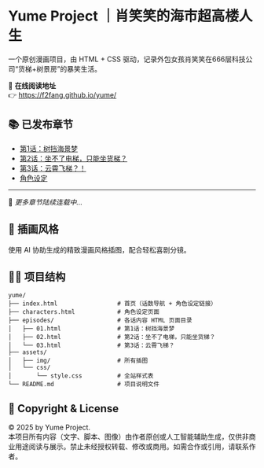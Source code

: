# Yume Project ｜肖笑笑的海市超高楼人生

一个原创漫画项目，由 HTML + CSS 驱动，记录外包女孩肖笑笑在666层科技公司“货梯+树景房”的暴笑生活。

📘 **在线阅读地址**  
👉 https://f2fang.github.io/yume/

## 📚 已发布章节
- [第1话：树挡海景梦](episodes/01.html)
- [第2话：坐不了电梯，只能坐货梯？](episodes/02.html)
- [第3话：云霄飞梯？！](episodes/03.html)
- [角色设定](characters.html)

---
📖 *更多章节陆续连载中…*

## 🎨 插画风格
使用 AI 协助生成的精致漫画风格插图，配合轻松喜剧分镜。

## 👩‍💻 项目结构
```
yume/
├── index.html                 # 首页（话数导航 + 角色设定链接）
├── characters.html            # 角色设定页面
├── episodes/                  # 各话内容 HTML 页面目录
│   ├── 01.html                # 第1话：树挡海景梦
│   ├── 02.html                # 第2话：坐不了电梯，只能坐货梯？
│   └── 03.html                # 第3话：云霄飞梯？
├── assets/
│   ├── img/                   # 所有插图
│   └── css/
│       └── style.css          # 全站样式表
└── README.md                  # 项目说明文件
```

## 📜 Copyright & License

© 2025 by Yume Project.  
本项目所有内容（文字、脚本、图像）由作者原创或人工智能辅助生成，仅供非商业用途阅读与展示。禁止未经授权转载、修改或商用。如需合作或引用，请联系作者。
